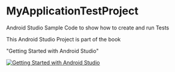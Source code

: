 MyApplicationTestProject
========================

Android Studio Sample Code to show how to create and run Tests

This Android Studio Project is part of the book

"Getting Started with Android Studio" 

[![Getting Started with Android Studio](https://lh4.googleusercontent.com/eGPIj_C-w8ldGLx3iTq7DqQ3Iqyo-NJHtbKnEQV2uiM=w162-h207-p-no)](https://www.amazon.com/dp/B00G63ATPQ/)  
